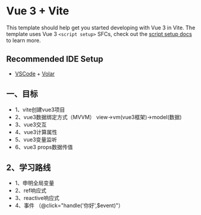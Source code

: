 # Vue 3 + Vite

This template should help get you started developing with Vue 3 in Vite. The template uses Vue 3 `<script setup>` SFCs, check out the [script setup docs](https://v3.vuejs.org/api/sfc-script-setup.html#sfc-script-setup) to learn more.

## Recommended IDE Setup

- [VSCode](https://code.visualstudio.com/) + [Volar](https://marketplace.visualstudio.com/items?itemName=johnsoncodehk.volar)


## 一、目标
- 1、vite创建vue3项目
- 2、vue3数据绑定方式（MVVM）
  view->vm(vue3框架)->model(数据)
- 3、vue3交互
- 4、vue3计算属性
- 5、vue3变量监听
- 6、vue3 props数据传值

## 2、学习路线
- 1、申明全局变量
- 2、ref响应式
- 3、reactive响应式
- 4、事件 （@click="handle('你好',$event)"）

